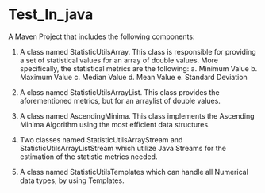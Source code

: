 # Test_In_java


A Maven Project that  includes the following components:

1. A class named StatisticUtilsArray. This class is responsible for providing a set of statistical values for an array of double values.    More specifically, the statistical metrics are the following:
 a. Minimum Value 
 b. Maximum Value
 c. Median Value
 d. Mean Value
 e. Standard Deviation

2. A class named StatisticUtilsArrayList. This class provides the aforementioned metrics, but for an arraylist of double values.

3. A class named AscendingMinima. This class implements the Ascending Minima Algorithm using the most efficient data structures.

4. Two classes named  StatisticUtilsArrayStream and StatisticUtilsArrayListStream which utilize Java Streams for the estimation of the        statistic metrics needed.

5. A class named StatisticUtilsTemplates which can handle all Numerical data types, by using Templates.
